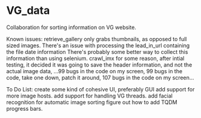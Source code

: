 # VG_data
Collaboration for sorting information on VG website.


Known issues:
  retrieve_gallery
      only grabs thumbnails, as opposed to full sized images.  There's an issue with processing the lead_in_url containing the file date information
      There's probably some better way to collect this information than using selenium.
  crawl_imx
    for some reason, after intial testing, it decided it was going to save the header information, and not the actual image data, 
      ...99 bugs in the code on my screen, 99 bugs in the code, take one down, patch it around, 107 bugs in the code on my screen...
    
To Do List:
  create some kind of cohesive UI, preferably GUI
  add support for more image hosts.
  add support for handling VG threads.
  add facial recognition for automatic image sorting
  figure out how to add TQDM progress bars.
  

